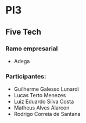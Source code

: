 # PI3
## Five Tech
### Ramo empresarial
- Adega
### Participantes: 
- Guilherme Galesso Lunardi
- Lucas Terto Menezes
- Luiz Eduardo Silva Costa
- Matheus Alves Alarcon
- Rodrigo Correia de Santana
